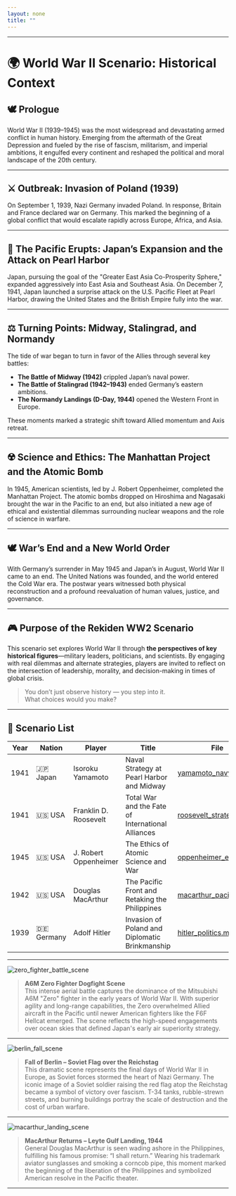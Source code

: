 ```yaml
---
layout: none
title: ""
---
```

    
---

# 🌍 World War II Scenario: Historical Context

## 🕊️ Prologue

World War II (1939–1945) was the most widespread and devastating armed conflict in human history. Emerging from the aftermath of the Great Depression and fueled by the rise of fascism, militarism, and imperial ambitions, it engulfed every continent and reshaped the political and moral landscape of the 20th century.

---

## ⚔️ Outbreak: Invasion of Poland (1939)

On September 1, 1939, Nazi Germany invaded Poland. In response, Britain and France declared war on Germany. This marked the beginning of a global conflict that would escalate rapidly across Europe, Africa, and Asia.

---

## 🌊 The Pacific Erupts: Japan’s Expansion and the Attack on Pearl Harbor

Japan, pursuing the goal of the "Greater East Asia Co-Prosperity Sphere," expanded aggressively into East Asia and Southeast Asia. On December 7, 1941, Japan launched a surprise attack on the U.S. Pacific Fleet at Pearl Harbor, drawing the United States and the British Empire fully into the war.

---

## ⚖️ Turning Points: Midway, Stalingrad, and Normandy

The tide of war began to turn in favor of the Allies through several key battles:  
- **The Battle of Midway (1942)** crippled Japan’s naval power.  
- **The Battle of Stalingrad (1942–1943)** ended Germany’s eastern ambitions.  
- **The Normandy Landings (D-Day, 1944)** opened the Western Front in Europe.

These moments marked a strategic shift toward Allied momentum and Axis retreat.

---

## ☢️ Science and Ethics: The Manhattan Project and the Atomic Bomb

In 1945, American scientists, led by J. Robert Oppenheimer, completed the Manhattan Project. The atomic bombs dropped on Hiroshima and Nagasaki brought the war in the Pacific to an end, but also initiated a new age of ethical and existential dilemmas surrounding nuclear weapons and the role of science in warfare.

---

## 🕊️ War’s End and a New World Order

With Germany’s surrender in May 1945 and Japan’s in August, World War II came to an end. The United Nations was founded, and the world entered the Cold War era. The postwar years witnessed both physical reconstruction and a profound reevaluation of human values, justice, and governance.

---

## 🎮 Purpose of the Rekiden WW2 Scenario

This scenario set explores World War II through **the perspectives of key historical figures**—military leaders, politicians, and scientists. By engaging with real dilemmas and alternate strategies, players are invited to reflect on the intersection of leadership, morality, and decision-making in times of global crisis.

> You don’t just observe history — you step into it.  
> What choices would you make?

---

## 📂 Scenario List

| Year | Nation  | Player            | Title                                          | File |
|------|---------|-------------------|------------------------------------------------|-------|
| 1941 | 🇯🇵 Japan    | Isoroku Yamamoto | Naval Strategy at Pearl Harbor and Midway      | [yamamoto_navy.md](./japan/yamamoto_navy.md) |
| 1941 | 🇺🇸 USA      | Franklin D. Roosevelt | Total War and the Fate of International Alliances | [roosevelt_strategy.md](./usa/roosevelt_strategy.md) |
| 1945 | 🇺🇸 USA      | J. Robert Oppenheimer | The Ethics of Atomic Science and War           | [oppenheimer_ethics.md](./usa/oppenheimer_ethics.md) |
| 1942 | 🇺🇸 USA      | Douglas MacArthur     | The Pacific Front and Retaking the Philippines | [macarthur_pacific.md](./usa/macarthur_pacific.md) |
| 1939 | 🇩🇪 Germany  | Adolf Hitler          | Invasion of Poland and Diplomatic Brinkmanship | [hitler_politics.md](./germany/hitler_politics.md) |

---

![zero_fighter_battle_scene](./images/zero_fighter_battle_scene.png)

> **A6M Zero Fighter Dogfight Scene**  
This intense aerial battle captures the dominance of the Mitsubishi A6M "Zero" fighter in the early years of World War II. With superior agility and long-range capabilities, the Zero overwhelmed Allied aircraft in the Pacific until newer American fighters like the F6F Hellcat emerged. The scene reflects the high-speed engagements over ocean skies that defined Japan's early air superiority strategy.

---

![berlin_fall_scene](./images/berlin_fall_scene.png)

> **Fall of Berlin – Soviet Flag over the Reichstag**  
This dramatic scene represents the final days of World War II in Europe, as Soviet forces stormed the heart of Nazi Germany. The iconic image of a Soviet soldier raising the red flag atop the Reichstag became a symbol of victory over fascism. T-34 tanks, rubble-strewn streets, and burning buildings portray the scale of destruction and the cost of urban warfare.

---

![macarthur_landing_scene](./images/macarthur_landing_scene.png)

> **MacArthur Returns – Leyte Gulf Landing, 1944**  
General Douglas MacArthur is seen wading ashore in the Philippines, fulfilling his famous promise: “I shall return.” Wearing his trademark aviator sunglasses and smoking a corncob pipe, this moment marked the beginning of the liberation of the Philippines and symbolized American resolve in the Pacific theater.

---









